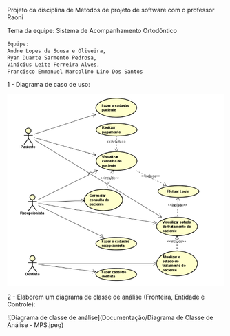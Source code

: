 Projeto da disciplina de Métodos de projeto de software com o professor Raoni

Tema da equipe: Sistema de Acompanhamento Ortodôntico

	Equipe: 
	Andre Lopes de Sousa e Oliveira,
	Ryan Duarte Sarmento Pedrosa,
	Vinicius Leite Ferreira Alves,
	Francisco Emmanuel Marcolino Lino Dos Santos

1 - Diagrama de caso de uso:

![Diagrama caso de uso](Documentação/diagramaCasoDeUso.PNG)

2 - Elaborem um diagrama de classe de análise (Fronteira, Entidade e Controle):

![Diagrama de classe de análise](Documentação/Diagrama de Classe de Análise - MPS.jpeg)

